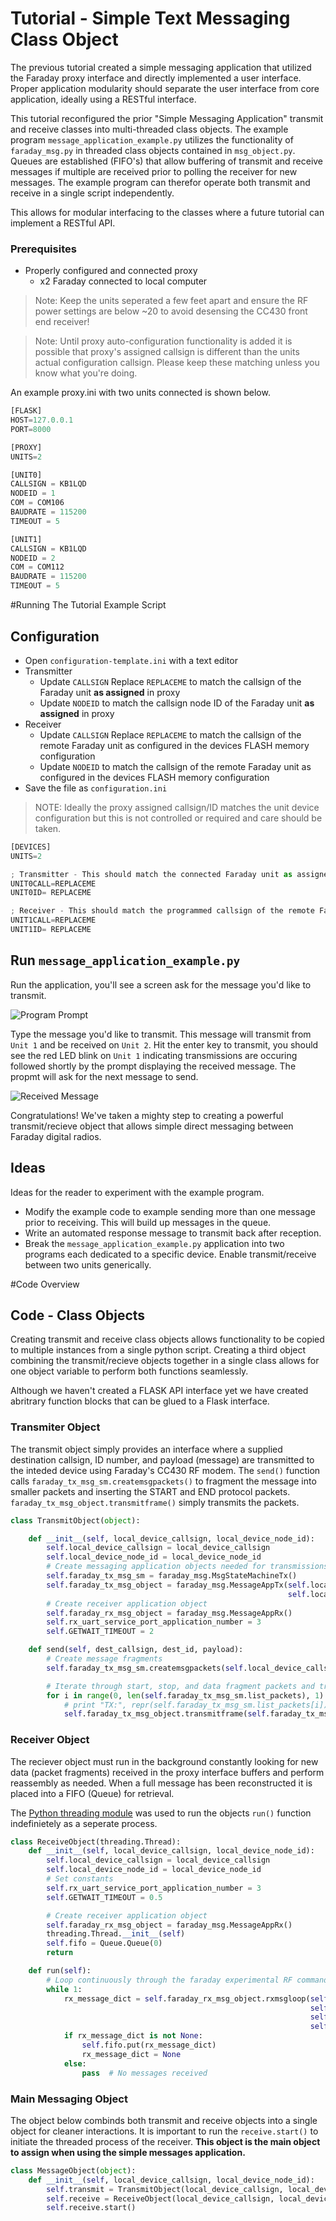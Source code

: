 
# Tutorial - Simple Text Messaging Class Object

The previous tutorial created a simple messaging application that utilized the Faraday  proxy interface and directly implemented a user interface. Proper application modularity should separate the user interface from core application, ideally using a RESTful interface. 

This tutorial reconfigured the prior "Simple Messaging Application" transmit and receive classes into multi-threaded class objects. The example program `message_application_example.py` utilizes the functionality of `faraday_msg.py` in threaded class objects contained in `msg_object.py`. Queues are established (FIFO's) that allow buffering of transmit and receive messages if multiple are received prior to polling the receiver for new messages. The example program can therefor operate both transmit and receive in a single script independently.

This allows for modular interfacing to the classes where a future tutorial can implement a RESTful API.

### Prerequisites
* Properly configured and connected proxy
  * x2 Faraday connected to local computer
 
> Note: Keep the units seperated a few feet apart and ensure the RF power settings are below ~20 to avoid desensing the CC430 front end receiver!

> Note: Until proxy auto-configuration functionality is added it is possible that proxy's assigned callsign is different than the units actual configuration callsign. Please keep these matching unless you know what you're doing.

An example proxy.ini with two units connected is shown below.

```Python
[FLASK]
HOST=127.0.0.1
PORT=8000

[PROXY]
UNITS=2

[UNIT0]
CALLSIGN = KB1LQD
NODEID = 1
COM = COM106
BAUDRATE = 115200
TIMEOUT = 5

[UNIT1]
CALLSIGN = KB1LQD
NODEID = 2
COM = COM112
BAUDRATE = 115200
TIMEOUT = 5
```


#Running The Tutorial Example Script

## Configuration

* Open `configuration-template.ini` with a text editor
* Transmitter
  * Update `CALLSIGN` Replace ```REPLACEME``` to match the callsign of the Faraday unit **as assigned** in proxy
  * Update `NODEID` to match the callsign node ID of the Faraday unit **as assigned** in proxy
* Receiver
  * Update `CALLSIGN` Replace ```REPLACEME``` to match the callsign of the remote Faraday unit as configured in the devices FLASH memory configuration
  * Update `NODEID` to match the callsign of the remote Faraday unit as configured in the devices FLASH memory configuration
* Save the file as `configuration.ini`

> NOTE: Ideally the proxy assigned callsign/ID matches the unit device configuration but this is not controlled or required and care should be taken.

```python
[DEVICES]
UNITS=2

; Transmitter - This should match the connected Faraday unit as assigned in Proxy configuration
UNIT0CALL=REPLACEME
UNIT0ID= REPLACEME

; Receiver - This should match the programmed callsign of the remote Faraday device to be commanded (receive)
UNIT1CALL=REPLACEME
UNIT1ID= REPLACEME
```

## Run `message_application_example.py`

Run the application, you'll see a screen ask for the message you'd like to transmit.

![Program Prompt](Images/Initial_Program.PNG "Program Prompt")

Type the message you'd like to transmit. This message will transmit from `Unit 1` and be received on `Unit 2`. Hit the enter key to transmit, you should see the red LED blink on `Unit 1` indicating transmissions are occuring followed shortly by the prompt displaying the received message. The propmt will ask for the next message to send.

![Received Message](Images/Received_Message.PNG "Received Message")

Congratulations! We've taken a mighty step to creating a powerful transmit/recieve object that allows simple direct messaging between Faraday digital radios. 

## Ideas

Ideas for the reader to experiment with the example program.

* Modify the example code to example sending more than one message prior to receiving. This will build up messages in the queue.
* Write an automated response message to transmit back after reception.
* Break the `message_application_example.py` application into two programs each dedicated to a specific device. Enable transmit/receive between two units generically.

#Code Overview

## Code - Class Objects

Creating transmit and receive class objects allows functionality to be copied to multiple instances from a single python script. Creating a third object combining the transmit/recieve objects together in a single class allows for one object variable to perform both functions seamlessly. 

Although we haven't created a FLASK API interface yet we have created abritrary function blocks that can be glued to a Flask interface.

### Transmiter Object

The transmit object simply provides an interface where a supplied destination callsign, ID number, and payload (message) are transmitted to the inteded device using Faraday's CC430 RF modem. The `send()` function calls `faraday_tx_msg_sm.createmsgpackets()` to fragment the message into smaller packets and inserting the START and END protocol packets. `faraday_tx_msg_object.transmitframe()` simply transmits the packets.

```python
class TransmitObject(object):

    def __init__(self, local_device_callsign, local_device_node_id):
        self.local_device_callsign = local_device_callsign
        self.local_device_node_id = local_device_node_id
        # Create messaging application objects needed for transmissions
        self.faraday_tx_msg_sm = faraday_msg.MsgStateMachineTx()
        self.faraday_tx_msg_object = faraday_msg.MessageAppTx(self.local_device_callsign,
                                                              self.local_device_node_id)
        # Create receiver application object
        self.faraday_rx_msg_object = faraday_msg.MessageAppRx()
        self.rx_uart_service_port_application_number = 3
        self.GETWAIT_TIMEOUT = 2

    def send(self, dest_callsign, dest_id, payload):
        # Create message fragments
        self.faraday_tx_msg_sm.createmsgpackets(self.local_device_callsign, self.local_device_node_id, payload)

        # Iterate through start, stop, and data fragment packets and transmit
        for i in range(0, len(self.faraday_tx_msg_sm.list_packets), 1):
            # print "TX:", repr(self.faraday_tx_msg_sm.list_packets[i])
            self.faraday_tx_msg_object.transmitframe(self.faraday_tx_msg_sm.list_packets[i], dest_callsign, dest_id)
```

### Receiver Object

The reciever object must run in the background constantly looking for new data (packet fragments) received in the proxy interface buffers and perform reassembly as needed. When a full message has been reconstructed it is placed into a FIFO (Queue) for retrieval.

The [Python threading module](https://pymotw.com/2/threading/) was used to run the objects `run()` function indefinietely as a seperate process.

```python
class ReceiveObject(threading.Thread):
    def __init__(self, local_device_callsign, local_device_node_id):
        self.local_device_callsign = local_device_callsign
        self.local_device_node_id = local_device_node_id
        # Set constants
        self.rx_uart_service_port_application_number = 3
        self.GETWAIT_TIMEOUT = 0.5

        # Create receiver application object
        self.faraday_rx_msg_object = faraday_msg.MessageAppRx()
        threading.Thread.__init__(self)
        self.fifo = Queue.Queue(0)
        return

    def run(self):
        # Loop continuously through the faraday experimental RF command message application RX routine
        while 1:
            rx_message_dict = self.faraday_rx_msg_object.rxmsgloop(self.local_device_callsign,
                                                                   self.local_device_node_id,
                                                                   self.rx_uart_service_port_application_number,
                                                                   self.GETWAIT_TIMEOUT)
            if rx_message_dict is not None:
                self.fifo.put(rx_message_dict)
                rx_message_dict = None
            else:
                pass  # No messages received
```


### Main Messaging Object

The object below combinds both transmit and receive objects into a single object for cleaner interactions. It is important to run the `receive.start()` to initiate the threaded process of the receiver. **This object is the main object to assign when using the simple messages application.**

```python
class MessageObject(object):
    def __init__(self, local_device_callsign, local_device_node_id):
        self.transmit = TransmitObject(local_device_callsign, local_device_node_id)
        self.receive = ReceiveObject(local_device_callsign, local_device_node_id)
        self.receive.start()
```